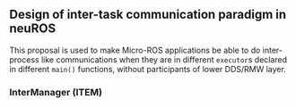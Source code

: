 ## Design of inter-task communication paradigm in neuROS
This proposal is used to make Micro-ROS applications be able to do inter-process like communications when they are in different `executor`s declared in different `main()` functions, without participants of lower DDS/RMW layer.

### InterManager (ITEM)